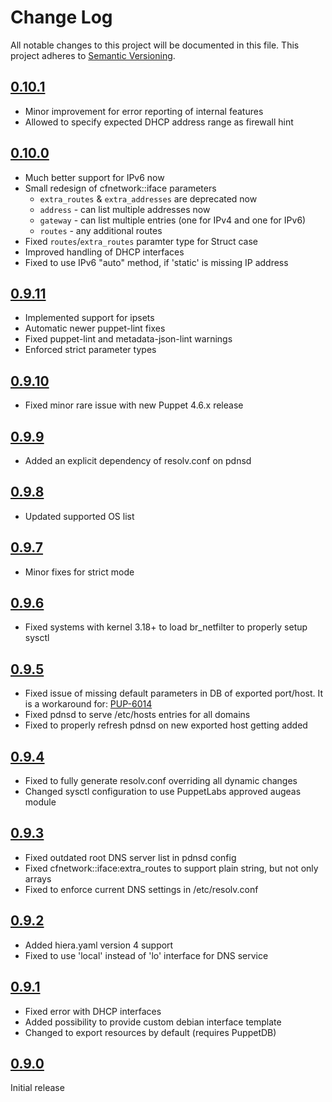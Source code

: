# Change Log

All notable changes to this project will be documented in this file. This
project adheres to [Semantic Versioning](http://semver.org/).

## [0.10.1]
- Minor improvement for error reporting of internal features
- Allowed to specify expected DHCP address range as firewall hint

## [0.10.0]
- Much better support for IPv6 now
- Small redesign of cfnetwork::iface parameters
    - `extra_routes` & `extra_addresses` are deprecated now
    - `address` - can list multiple addresses now
    - `gateway` - can list multiple entries (one for IPv4 and one for IPv6)
    - `routes` - any additional routes
- Fixed `routes`/`extra_routes` paramter type for Struct case
- Improved handling of DHCP interfaces
- Fixed to use IPv6 "auto" method, if 'static' is missing IP address

## [0.9.11]
- Implemented support for ipsets
- Automatic newer puppet-lint fixes
- Fixed puppet-lint and metadata-json-lint warnings
- Enforced strict parameter types

## [0.9.10]
- Fixed minor rare issue with new Puppet 4.6.x release

## [0.9.9]
- Added an explicit dependency of resolv.conf on pdnsd

## [0.9.8]
- Updated supported OS list

## [0.9.7]

- Minor fixes for strict mode

## [0.9.6]

- Fixed systems with kernel 3.18+ to load br_netfilter to properly setup sysctl

## [0.9.5]

- Fixed issue of missing default parameters in DB of exported port/host.
   It is a workaround for: [PUP-6014](https://tickets.puppetlabs.com/browse/PUP-6014)
- Fixed pdnsd to serve /etc/hosts entries for all domains
- Fixed to properly refresh pdnsd on new exported host getting added

## [0.9.4]

- Fixed to fully generate resolv.conf overriding all dynamic changes
- Changed sysctl configuration to use PuppetLabs approved augeas module

## [0.9.3]

- Fixed outdated root DNS server list in pdnsd config
- Fixed cfnetwork::iface:extra_routes to support plain string, but not only arrays
- Fixed to enforce current DNS settings in /etc/resolv.conf


## [0.9.2]

- Added hiera.yaml version 4 support
- Fixed to use 'local' instead of 'lo' interface for DNS service

## [0.9.1]

- Fixed error with DHCP interfaces
- Added possibility to provide custom debian interface template
- Changed to export resources by default (requires PuppetDB)

## [0.9.0]

Initial release

[0.10.1]: https://github.com/codingfuture/puppet-cfnetwork/releases/tag/v0.10.1
[0.10.0]: https://github.com/codingfuture/puppet-cfnetwork/releases/tag/v0.10.0
[0.9.11]: https://github.com/codingfuture/puppet-cfnetwork/releases/tag/v0.9.11
[0.9.10]: https://github.com/codingfuture/puppet-cfnetwork/releases/tag/v0.9.10
[0.9.9]: https://github.com/codingfuture/puppet-cfnetwork/releases/tag/v0.9.9
[0.9.8]: https://github.com/codingfuture/puppet-cfnetwork/releases/tag/v0.9.8
[0.9.7]: https://github.com/codingfuture/puppet-cfnetwork/releases/tag/v0.9.7
[0.9.6]: https://github.com/codingfuture/puppet-cfnetwork/releases/tag/v0.9.6
[0.9.5]: https://github.com/codingfuture/puppet-cfnetwork/releases/tag/v0.9.5
[0.9.4]: https://github.com/codingfuture/puppet-cfnetwork/releases/tag/v0.9.4
[0.9.3]: https://github.com/codingfuture/puppet-cfnetwork/releases/tag/v0.9.3
[0.9.2]: https://github.com/codingfuture/puppet-cfnetwork/releases/tag/v0.9.2
[0.9.1]: https://github.com/codingfuture/puppet-cfnetwork/releases/tag/v0.9.1
[0.9.0]: https://github.com/codingfuture/puppet-cfnetwork/releases/tag/v0.9.0